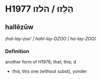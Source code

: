# H1977 הַלֵּזוּ / הלזו

## hallêzûw

_(hal-lay-zoo' | hahl-lay-DZOO | ha-lay-ZOO)_

### Definition

another form of H1976; that; this; d

- this, this one (without subst), yonder
